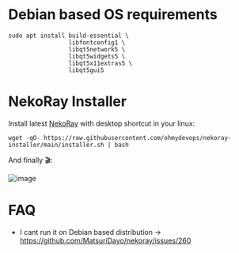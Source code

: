 # Debian based OS requirements

```shell
sudo apt install build-essential \
                 libfontconfig1 \
                 libqt5network5 \
                 libqt5widgets5 \
                 libqt5x11extras5 \
                 libqt5gui5
```

# NekoRay Installer

Install latest [NekoRay](https://github.com/MatsuriDayo/nekoray) with desktop shortcut in your linux:

```shell
wget -qO- https://raw.githubusercontent.com/ohmydevops/nekoray-installer/main/installer.sh | bash
```

And finally 🎬:

![image](https://user-images.githubusercontent.com/21690865/210084763-160d2370-52f3-4791-b444-2181ece3341a.png)


# FAQ
- I cant run it on Debian based distribution -> https://github.com/MatsuriDayo/nekoray/issues/260
